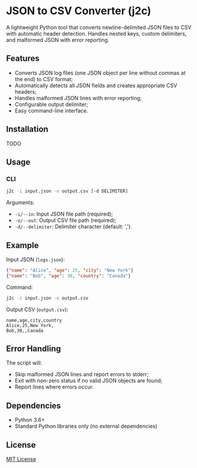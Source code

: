# JSON to CSV Converter (j2c)
A lightweight Python tool that converts newline-delimited JSON files to CSV with automatic header detection. Handles nested keys, custom delimiters, and malformed JSON with error reporting.

## Features
- Converts JSON log files (one JSON object per line without commas at the end) to CSV format;
- Automatically detects all JSON fields and creates appropriate CSV headers;
- Handles malformed JSON lines with error reporting;
- Configurable output delimiter;
- Easy command-line interface.

## Installation
TODO

## Usage
### CLI
```bash
j2c -i input.json -o output.csv [-d DELIMITER]
```
Arguments:

- `-i/--in`: Input JSON file path (required);
- `-o/--out`: Output CSV file path (required);
- `-d/--delimiter`: Delimiter character (default: ',').


## Example
Input JSON (`logs.json`):

```json
{"name": "Alice", "age": 25, "city": "New York"}
{"name": "Bob", "age": 30, "country": "Canada"}
```

Command:
```bash
j2c -i input.json -o output.csv
```

Output CSV (`output.csv`):
```text
name,age,city,country
Alice,25,New York,
Bob,30,,Canada
```

## Error Handling
The script will:
- Skip malformed JSON lines and report errors to stderr;
- Exit with non-zero status if no valid JSON objects are found;
- Report lines where errors occur.

## Dependencies
- Python 3.6+
- Standard Python libraries only (no external dependencies)

## License
[MIT License](./LICENSE)